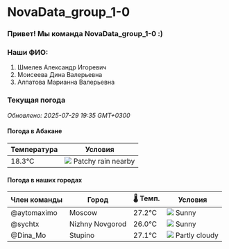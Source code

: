 # NovaData_group_1-0
### Привет! Мы команда NovaData_group_1-0 :)

### Наши ФИО:
1. Шмелев Александр Игоревич
2. Моисеева Дина Валерьевна
3. Алпатова Марианна Валерьевна

### Текущая погода
<!-- WEATHER:START -->
_Обновлено: 2025-07-29 19:35 GMT+0300_

#### Погода в Абакане

| Температура | Условия |
|-------------|----------|
| 18.3°C     | ![](https://cdn.weatherapi.com/weather/64x64/night/176.png) Patchy rain nearby |

#### Погода в наших городах

| Член команды  | Город               | 🌡️ Темп.  | Условия          |
|---------------|---------------------|-----------|--------------------|
| @aytomaximo    | Moscow              |   27.2°C | ![](https://cdn.weatherapi.com/weather/64x64/day/113.png) Sunny        |
| @sychtx        | Nizhny Novgorod     |   26.0°C | ![](https://cdn.weatherapi.com/weather/64x64/day/113.png) Sunny        |
| @Dina_Mo       | Stupino             |   27.1°C | ![](https://cdn.weatherapi.com/weather/64x64/day/116.png) Partly cloudy |

<!-- WEATHER:END -->
